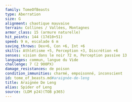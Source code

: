```yaml
---
family: TomeOfBeasts
type: Aberration
size: G
alignment: chaotique mauvaise
terrain: Collines / Vallées, Montagnes
armor_class: 15 (armure naturelle)
hit_points: 144 (17d10+51)
speed: 9 m, escalade 6 m
saving_throws: Dex+6, Con +6, Int +6
skills: Athlétisme +5, Perception +3, Discrétion +6
senses: vision dans le noir 72 m, Perception passive 13
languages: commun, langue du Vide
challenge: 7 (2 900PX)
damage_resistances: de poison
condition_immunities: charmé, empoisonné, inconscient
id: tome_of_beasts.md#araignée-de-leng
title: Araignée De Leng
alias: Spider of Leng
source: (LDM p24)(TOB p365)
---
```


